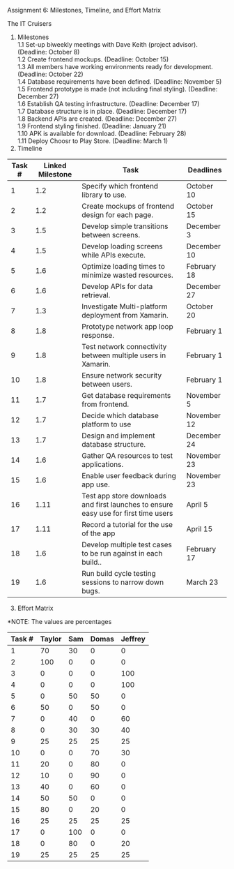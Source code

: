 Assignment 6: Milestones, Timeline, and Effort Matrix

The IT Cruisers

1. Milestones <br />
  1.1 Set-up biweekly meetings with Dave Keith (project advisor). (Deadline: October 8) <br />
  1.2 Create frontend mockups. (Deadline: October 15) <br />
  1.3 All members have working environments ready for development. (Deadline: October 22) <br />
  1.4 Database requirements have been defined. (Deadline: November 5) <br />
  1.5 Frontend prototype is made (not including final styling). (Deadline: December 27) <br />
  1.6 Establish QA testing infrastructure. (Deadline: December 17) <br />
  1.7 Database structure is in place. (Deadline: December 17) <br />
  1.8 Backend APIs are created. (Deadline: December 27) <br />
  1.9 Frontend styling finished. (Deadline: January 21) <br />
  1.10 APK is available for download. (Deadline: February 28) <br />
  1.11 Deploy Choosr to Play Store. (Deadline: March 1) <br />
2. Timeline

| **Task #** | **Linked Milestone** | **Task** | **Deadlines** |
| --- | --- | --- | --- |
| 1 | 1.2 | Specify which frontend library to use. | October 10 |
| 2 | 1.2 | Create mockups of frontend design for each page. | October 15 |
| 3 | 1.5 | Develop simple transitions between screens. | December 3 |
| 4 | 1.5 | Develop loading screens while APIs execute. | December 10 |
| 5 | 1.6 | Optimize loading times to minimize wasted resources. | February 18 |
| 6 | 1.6 | Develop APIs for data retrieval. | December 27 |
| 7 | 1.3 | Investigate Multi-platform deployment from Xamarin. | October 20 |
| 8 | 1.8 | Prototype network app loop response. | February 1 |
| 9 | 1.8 | Test network connectivity between multiple users in Xamarin. | February 1 |
| 10 | 1.8 | Ensure network security between users. | February 1 |
| 11 | 1.7 | Get database requirements from frontend. | November 5 |
| 12 | 1.7 | Decide which database platform to use | November 12 |
| 13 | 1.7 | Design and implement database structure. | December 24 |
| 14 | 1.6 | Gather QA resources to test applications. | November 23 |
| 15 | 1.6 | Enable user feedback during app use. | November 23 |
| 16 | 1.11 | Test app store downloads and first launches to ensure easy use for first time users | April 5 |
| 17 | 1.11 | Record a tutorial for the use of the app | April 15 |
| 18 | 1.6 | Develop multiple test cases to be run against in each build.. | February 17 |
| 19 | 1.6 | Run build cycle testing sessions to narrow down bugs. | March 23 |

3. Effort Matrix

\*NOTE: The values are percentages

| **Task #** | **Taylor** | **Sam** | **Domas** | **Jeffrey** |
| --- | --- | --- | --- | --- |
| 1 | 70 | 30 | 0 | 0 |
| 2 | 100 | 0 | 0 | 0 |
| 3 | 0 | 0 | 0 | 100 |
| 4 | 0 | 0 | 0 | 100 |
| 5 | 0 | 50 | 50 | 0 |
| 6 | 50 | 0 | 50 | 0 |
| 7 | 0 | 40 | 0 | 60 |
| 8 | 0 | 30 | 30 | 40 |
| 9 | 25 | 25 | 25 | 25 |
| 10 | 0 | 0 | 70 | 30 |
| 11 | 20 | 0 | 80 | 0 |
| 12 | 10 | 0 | 90 | 0 |
| 13 | 40 | 0 | 60 | 0 |
| 14 | 50 | 50 | 0 | 0 |
| 15 | 80 | 0 | 20 | 0 |
| 16 | 25 | 25 | 25 | 25 |
| 17 | 0 | 100 | 0 | 0 |
| 18 | 0 | 80 | 0 | 20 |
| 19 | 25 | 25 | 25 | 25 |
